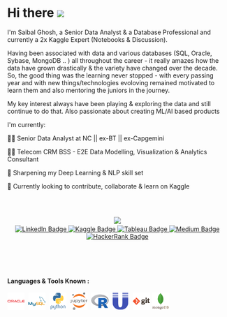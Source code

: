 <h1>
Hi there
  <img src="https://media.giphy.com/media/hvRJCLFzcasrR4ia7z/giphy.gif" width="30px"/>
</h1>

I'm Saibal Ghosh, a Senior Data Analyst & a Database Professional and currently a 2x Kaggle Expert (Notebooks & Discussion).

Having been associated with data and various databases (SQL, Oracle, Sybase, MongoDB .. ) all throughout the career - it really amazes how the data have grown drastically & the variety have changed over the decade.
So, the good thing was the learning never stopped - with every passing year and with new things/technologies evoloving remained motivated to learn them and also mentoring the juniors in the journey.

My key interest always have been playing & exploring the data and still continue to do that.
Also passionate about creating ML/AI based products

I'm currently:

👩‍💻 Senior Data Analyst at NC  || ex-BT || ex-Capgemini

👩‍💻 Telecom CRM BSS - E2E Data Modelling, Visualization & Analytics Consultant

🌱 Sharpening my Deep Learning & NLP skill set

👯 Currently looking to contribute, collaborate & learn on Kaggle 



<br></br> 

<a href="https://www.kaggle.com/ghoshsaibal"></a>
<div id="header" align="center">
  <img src="https://media.giphy.com/media/M9gbBd9nbDrOTu1Mqx/giphy.gif" width="100"/>
</div>

<div id="badges" align="center">
 
  <a href="https://www.linkedin.com/in/saibal-ghosh-0b414418/">
    <img src="https://img.shields.io/badge/LinkedIn-blue?style=for-the-badge&logo=linkedin&logoColor=white" alt="LinkedIn Badge"/>
  </a>
  <a href="https://www.kaggle.com/ghoshsaibal">
    <img src="https://img.shields.io/badge/Kaggle-purple?style=for-the-badge&logo=kaggle&logoColor=white" alt="Kaggle Badge"/>
  </a>
  <a href="https://public.tableau.com/app/profile/saibal3255">
    <img src="https://img.shields.io/badge/Tableau-green?style=for-the-badge&logo=tableau&logoColor=white" alt="Tableau Badge"/>
  </a>
  <a href="https://medium.com/@saibal2001">
    <img src="https://img.shields.io/badge/Medium-red?style=for-the-badge&logo=tableau&logoColor=white" alt="Medium Badge"/>
  </a>  
  <a href="https://www.hackerrank.com/profile/saibal_ghosh_13">
    <img src="https://img.shields.io/badge/HackerRank-green?style=for-the-badge&logo=tableau&logoColor=white" alt="HackerRank Badge"/>
  </a>    
</div>

<br></br><br> 
<h4>
  Languages & Tools Known :
</h4>  
<div>
  <img src="https://github.com/devicons/devicon/blob/master/icons/oracle/oracle-original.svg" title="MySQL"  alt="Oracle" width="40" height="40"/>&nbsp;
  <img src="https://github.com/devicons/devicon/blob/master/icons/mysql/mysql-original-wordmark.svg" title="MySQL"  alt="MySQL" width="40" height="40"/>&nbsp;
  <img src="https://github.com/devicons/devicon/blob/master/icons/python/python-original-wordmark.svg" title="Python"  alt="MySQL" width="40" height="40"/>&nbsp;
  <img src="https://github.com/devicons/devicon/blob/master/icons/jupyter/jupyter-original-wordmark.svg" title="Jupyter"  alt="MySQL" width="40" height="40"/>&nbsp;
  <img src="https://github.com/devicons/devicon/blob/master/icons/r/r-original.svg" title="R"  alt="R" width="40" height="40"/>&nbsp;
  <img src="https://github.com/devicons/devicon/blob/master/icons/unix/unix-original.svg" title="UNIX"  alt="Oracle" width="40" height="40"/>&nbsp;
  <img src="https://github.com/devicons/devicon/blob/master/icons/git/git-original-wordmark.svg" title="Git" **alt="Git" width="40" height="40"/>
  <img src="https://github.com/devicons/devicon/blob/master/icons/mongodb/mongodb-original-wordmark.svg" title="MongoDB" **alt="MongoDB" width="40" height="40"/>
</div>

